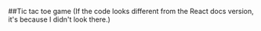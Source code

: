 ##Tic tac toe game
(If the code looks different from the React docs version, it's because I didn't look there.)